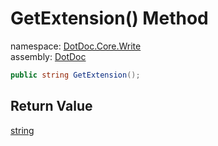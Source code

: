 ﻿# GetExtension\(\) Method

namespace: [DotDoc\.Core\.Write](../../DotDoc.Core.Write.md)<br />
assembly: [DotDoc](../../../DotDoc.md)



```csharp
public string GetExtension();
```

## Return Value

[string](https://docs.microsoft.com/dotnet/api/System.String)




